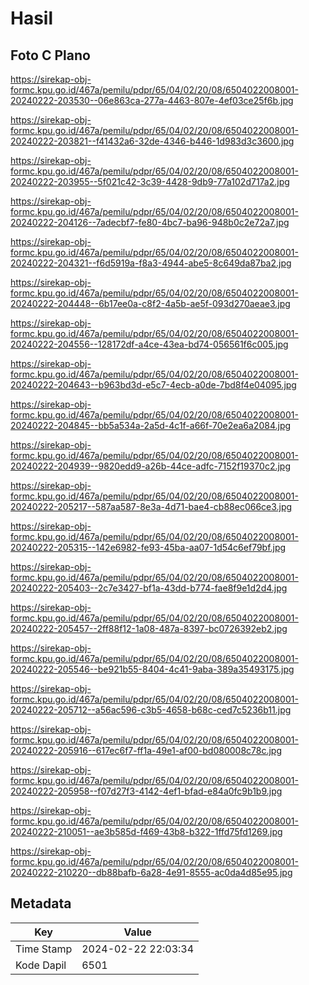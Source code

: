 # Hasil

## Foto C Plano

https://sirekap-obj-formc.kpu.go.id/467a/pemilu/pdpr/65/04/02/20/08/6504022008001-20240222-203530--06e863ca-277a-4463-807e-4ef03ce25f6b.jpg

https://sirekap-obj-formc.kpu.go.id/467a/pemilu/pdpr/65/04/02/20/08/6504022008001-20240222-203821--f41432a6-32de-4346-b446-1d983d3c3600.jpg

https://sirekap-obj-formc.kpu.go.id/467a/pemilu/pdpr/65/04/02/20/08/6504022008001-20240222-203955--5f021c42-3c39-4428-9db9-77a102d717a2.jpg

https://sirekap-obj-formc.kpu.go.id/467a/pemilu/pdpr/65/04/02/20/08/6504022008001-20240222-204126--7adecbf7-fe80-4bc7-ba96-948b0c2e72a7.jpg

https://sirekap-obj-formc.kpu.go.id/467a/pemilu/pdpr/65/04/02/20/08/6504022008001-20240222-204321--f6d5919a-f8a3-4944-abe5-8c649da87ba2.jpg

https://sirekap-obj-formc.kpu.go.id/467a/pemilu/pdpr/65/04/02/20/08/6504022008001-20240222-204448--6b17ee0a-c8f2-4a5b-ae5f-093d270aeae3.jpg

https://sirekap-obj-formc.kpu.go.id/467a/pemilu/pdpr/65/04/02/20/08/6504022008001-20240222-204556--128172df-a4ce-43ea-bd74-056561f6c005.jpg

https://sirekap-obj-formc.kpu.go.id/467a/pemilu/pdpr/65/04/02/20/08/6504022008001-20240222-204643--b963bd3d-e5c7-4ecb-a0de-7bd8f4e04095.jpg

https://sirekap-obj-formc.kpu.go.id/467a/pemilu/pdpr/65/04/02/20/08/6504022008001-20240222-204845--bb5a534a-2a5d-4c1f-a66f-70e2ea6a2084.jpg

https://sirekap-obj-formc.kpu.go.id/467a/pemilu/pdpr/65/04/02/20/08/6504022008001-20240222-204939--9820edd9-a26b-44ce-adfc-7152f19370c2.jpg

https://sirekap-obj-formc.kpu.go.id/467a/pemilu/pdpr/65/04/02/20/08/6504022008001-20240222-205217--587aa587-8e3a-4d71-bae4-cb88ec066ce3.jpg

https://sirekap-obj-formc.kpu.go.id/467a/pemilu/pdpr/65/04/02/20/08/6504022008001-20240222-205315--142e6982-fe93-45ba-aa07-1d54c6ef79bf.jpg

https://sirekap-obj-formc.kpu.go.id/467a/pemilu/pdpr/65/04/02/20/08/6504022008001-20240222-205403--2c7e3427-bf1a-43dd-b774-fae8f9e1d2d4.jpg

https://sirekap-obj-formc.kpu.go.id/467a/pemilu/pdpr/65/04/02/20/08/6504022008001-20240222-205457--2ff88f12-1a08-487a-8397-bc0726392eb2.jpg

https://sirekap-obj-formc.kpu.go.id/467a/pemilu/pdpr/65/04/02/20/08/6504022008001-20240222-205546--be921b55-8404-4c41-9aba-389a35493175.jpg

https://sirekap-obj-formc.kpu.go.id/467a/pemilu/pdpr/65/04/02/20/08/6504022008001-20240222-205712--a56ac596-c3b5-4658-b68c-ced7c5236b11.jpg

https://sirekap-obj-formc.kpu.go.id/467a/pemilu/pdpr/65/04/02/20/08/6504022008001-20240222-205916--617ec6f7-ff1a-49e1-af00-bd080008c78c.jpg

https://sirekap-obj-formc.kpu.go.id/467a/pemilu/pdpr/65/04/02/20/08/6504022008001-20240222-205958--f07d27f3-4142-4ef1-bfad-e84a0fc9b1b9.jpg

https://sirekap-obj-formc.kpu.go.id/467a/pemilu/pdpr/65/04/02/20/08/6504022008001-20240222-210051--ae3b585d-f469-43b8-b322-1ffd75fd1269.jpg

https://sirekap-obj-formc.kpu.go.id/467a/pemilu/pdpr/65/04/02/20/08/6504022008001-20240222-210220--db88bafb-6a28-4e91-8555-ac0da4d85e95.jpg


## Metadata

| Key        | Value               |
| ---------- | ------------------- |
| Time Stamp | 2024-02-22 22:03:34 |
| Kode Dapil | 6501                |




